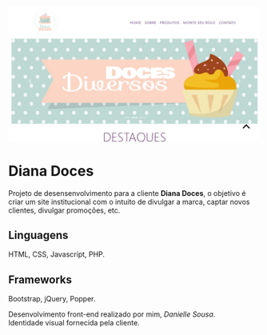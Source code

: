 <center><img src="https://github.com/danielle-sousa/diana-doces/blob/main/img/thumbnail.PNG"></center>

# Diana Doces

Projeto de desensenvolvimento para a cliente **Diana Doces**, o objetivo é criar um site institucional com o intuito de divulgar a marca, captar novos clientes, divulgar promoções, etc.

## Linguagens
HTML, CSS, Javascript, PHP.

## Frameworks
Bootstrap, jQuery, Popper.

Desenvolvimento front-end realizado por mim, *Danielle Sousa*.<br/>
Identidade visual fornecida pela cliente.

